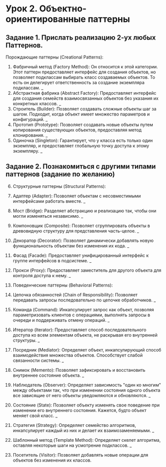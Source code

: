 # Урок 2. Объектно-ориентированные паттерны
## Задание 1. Прислать реализацию 2-ух любых Паттернов.

Порождающие паттерны (Creational Patterns):

1. Фабричный метод (Factory Method): Он относится к этой категории. Этот паттерн предоставляет интерфейс для создания объектов, но позволяет подклассам выбирать класс создаваемых объектов. То есть он делегирует ответственность за создание экземпляра подклассам.
_
2. Абстрактная фабрика (Abstract Factory): Предоставляет интерфейс для создания семейств взаимосвязанных объектов без указания их конкретных классов.
_
3. Строитель (Builder): Позволяет создавать сложные объекты шаг за шагом. Подходит, когда объект имеет множество параметров и конфигураций.
_
4. Прототип (Prototype): Позволяет создавать новые объекты путем копирования существующих объектов, предоставляя метод клонирования.
_
5. Одиночка (Singleton): Гарантирует, что у класса есть только один экземпляр, и предоставляет глобальную точку доступа к этому экземпляру.
_
## Задание 2. Познакомиться с другими типами паттернов (задание по желанию)

6. Структурные паттерны (Structural Patterns):

7. Адаптер (Adapter): Позволяет объектам с несовместимыми интерфейсами работать вместе.
_
8. Мост (Bridge): Разделяет абстракцию и реализацию так, чтобы они могли изменяться независимо.
_
9. Компоновщик (Composite): Позволяет сгруппировать объекты в древовидную структуру для представления часть-целое.
_
10. Декоратор (Decorator): Позволяет динамически добавлять новую функциональность объектам без изменения их кода.
_
11. Фасад (Facade): Предоставляет унифицированный интерфейс к группе интерфейсов в подсистеме.
_
12. Прокси (Proxy): Предоставляет заместитель для другого объекта для контроля доступа к нему.
_
13. Поведенческие паттерны (Behavioral Patterns):

14. Цепочка обязанностей (Chain of Responsibility): Позволяет передавать запросы последовательно по цепочке обработчиков.
_
15. Команда (Command): Инкапсулирует запрос как объект, позволяя параметризовать клиентов с операциями, выполнять запросы в очереди и поддерживать отмену операций.
_
16. Итератор (Iterator): Предоставляет способ последовательного доступа ко всем элементам объекта, не раскрывая его внутренней структуры.
_
17. Посредник (Mediator): Определяет объект, инкапсулирующий способ взаимодействия множества объектов. Способствует слабой связанности
системы.
_
18. Снимок (Memento): Позволяет зафиксировать и восстановить внутреннее состояние объекта.
_
19. Наблюдатель (Observer): Определяет зависимость "один ко многим" между объектами так, что при изменении состояния одного объекта все зависящие от него объекты уведомляются и обновляются.
_
20. Состояние (State): Позволяет объекту изменять свое поведение при изменении его внутреннего состояния. Кажется, будто объект меняет свой класс.
_
21. Стратегия (Strategy): Определяет семейство алгоритмов, инкапсулирует каждый из них и делает их взаимозаменяемыми.
_
22. Шаблонный метод (Template Method): Определяет скелет алгоритма, оставляя некоторые шаги на усмотрение подклассов.
_
23. Посетитель (Visitor): Позволяет добавлять новые операции для объектов без изменения их классов.